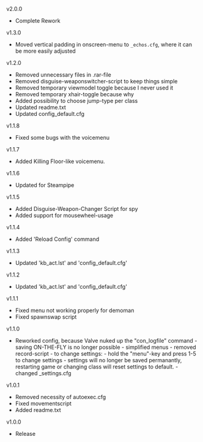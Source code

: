 v2.0.0
  - Complete Rework

v1.3.0
  - Moved vertical padding in onscreen-menu to `_echos.cfg`, where it can
        be more easily adjusted

v1.2.0
  - Removed unnecessary files in .rar-file
  - Removed disguise-weaponswitcher-script to keep things simple
  - Removed temporary viewmodel toggle because I never used it
  - Removed temporary xhair-toggle because why
  - Added possibility to choose jump-type per class
  - Updated readme.txt
  - Updated config_default.cfg

v1.1.8
  - Fixed some bugs with the voicemenu

v1.1.7
  - Added Killing Floor-like voicemenu.

v1.1.6
  - Updated for Steampipe

v1.1.5
  - Added Disguise-Weapon-Changer Script for spy
  - Added support for mousewheel-usage

v1.1.4
  - Added 'Reload Config' command

v1.1.3
  - Updated 'kb_act.lst' and 'config_default.cfg'

v1.1.2
  - Updated 'kb_act.lst' and 'config_default.cfg'

v1.1.1
  - Fixed menu not working properly for demoman
  - Fixed spawnswap script

v1.1.0
  - Reworked config, because Valve nuked up the "con_logfile" command
         - saving ON-THE-FLY is no longer possible
         - simplified menus
         - removed record-script
         - to change settings:
             - hold the "menu"-key and press 1-5 to change settings
             - settings will no longer be saved permanantly, restarting game or
               changing class will reset settings to default.
             - changed _settings.cfg

v1.0.1
  - Removed necessity of autoexec.cfg
  - Fixed movementscript
  - Added readme.txt

v1.0.0
  - Release

